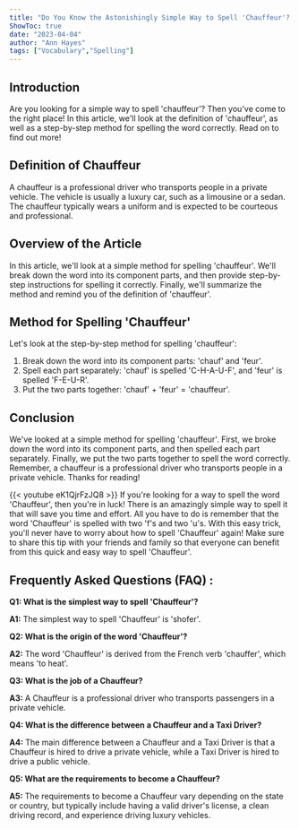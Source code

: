 ```yaml
---
title: "Do You Know the Astonishingly Simple Way to Spell 'Chauffeur'? Find Out Now!"
ShowToc: true 
date: "2023-04-04"
author: "Ann Hayes" 
tags: ["Vocabulary","Spelling"]
---
```

## Introduction
Are you looking for a simple way to spell 'chauffeur'? Then you've come to the right place! In this article, we'll look at the definition of 'chauffeur', as well as a step-by-step method for spelling the word correctly. Read on to find out more!

## Definition of Chauffeur
A chauffeur is a professional driver who transports people in a private vehicle. The vehicle is usually a luxury car, such as a limousine or a sedan. The chauffeur typically wears a uniform and is expected to be courteous and professional.

## Overview of the Article
In this article, we'll look at a simple method for spelling 'chauffeur'. We'll break down the word into its component parts, and then provide step-by-step instructions for spelling it correctly. Finally, we'll summarize the method and remind you of the definition of 'chauffeur'.

## Method for Spelling 'Chauffeur'
Let's look at the step-by-step method for spelling 'chauffeur':

1. Break down the word into its component parts: 'chauf' and 'feur'.
2. Spell each part separately: 'chauf' is spelled 'C-H-A-U-F', and 'feur' is spelled 'F-E-U-R'.
3. Put the two parts together: 'chauf' + 'feur' = 'chauffeur'.

## Conclusion
We've looked at a simple method for spelling 'chauffeur'. First, we broke down the word into its component parts, and then spelled each part separately. Finally, we put the two parts together to spell the word correctly. Remember, a chauffeur is a professional driver who transports people in a private vehicle. Thanks for reading!

{{< youtube eK1QjrFzJQ8 >}} 
If you're looking for a way to spell the word 'Chauffeur', then you're in luck! There is an amazingly simple way to spell it that will save you time and effort. All you have to do is remember that the word 'Chauffeur' is spelled with two 'f's and two 'u's. With this easy trick, you'll never have to worry about how to spell 'Chauffeur' again! Make sure to share this tip with your friends and family so that everyone can benefit from this quick and easy way to spell 'Chauffeur'.

## Frequently Asked Questions (FAQ) :
**Q1: What is the simplest way to spell 'Chauffeur'?**

**A1:** The simplest way to spell 'Chauffeur' is 'shofer'.

**Q2: What is the origin of the word 'Chauffeur'?**

**A2:** The word 'Chauffeur' is derived from the French verb 'chauffer', which means 'to heat'.

**Q3: What is the job of a Chauffeur?**

**A3:** A Chauffeur is a professional driver who transports passengers in a private vehicle. 

**Q4: What is the difference between a Chauffeur and a Taxi Driver?**

**A4:** The main difference between a Chauffeur and a Taxi Driver is that a Chauffeur is hired to drive a private vehicle, while a Taxi Driver is hired to drive a public vehicle. 

**Q5: What are the requirements to become a Chauffeur?**

**A5:** The requirements to become a Chauffeur vary depending on the state or country, but typically include having a valid driver's license, a clean driving record, and experience driving luxury vehicles.





